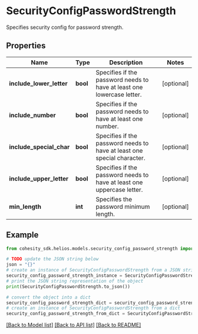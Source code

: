 # SecurityConfigPasswordStrength

Specifies security config for password strength.

## Properties

Name | Type | Description | Notes
------------ | ------------- | ------------- | -------------
**include_lower_letter** | **bool** | Specifies if the password needs to have at least one lowercase letter. | [optional] 
**include_number** | **bool** | Specifies if the password needs to have at least one number. | [optional] 
**include_special_char** | **bool** | Specifies if the password needs to have at least one special character. | [optional] 
**include_upper_letter** | **bool** | Specifies if the password needs to have at least one uppercase letter. | [optional] 
**min_length** | **int** | Specifies the password minimum length. | [optional] 

## Example

```python
from cohesity_sdk.helios.models.security_config_password_strength import SecurityConfigPasswordStrength

# TODO update the JSON string below
json = "{}"
# create an instance of SecurityConfigPasswordStrength from a JSON string
security_config_password_strength_instance = SecurityConfigPasswordStrength.from_json(json)
# print the JSON string representation of the object
print(SecurityConfigPasswordStrength.to_json())

# convert the object into a dict
security_config_password_strength_dict = security_config_password_strength_instance.to_dict()
# create an instance of SecurityConfigPasswordStrength from a dict
security_config_password_strength_from_dict = SecurityConfigPasswordStrength.from_dict(security_config_password_strength_dict)
```
[[Back to Model list]](../README.md#documentation-for-models) [[Back to API list]](../README.md#documentation-for-api-endpoints) [[Back to README]](../README.md)


